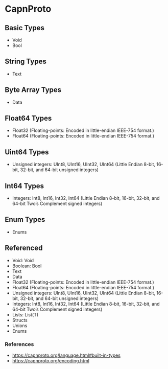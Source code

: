 # CapnProto

## Basic Types

* Void
* Bool

## String Types

* Text

## Byte Array Types

* Data

## Float64 Types

* Float32 (Floating-points: Encoded in little-endian IEEE-754 format.)
* Float64 (Floating-points: Encoded in little-endian IEEE-754 format.)

## Uint64 Types

* Unsigned integers: UInt8, UInt16, UInt32, UInt64 (Little Endian 8-bit, 16-bit, 32-bit, and 64-bit unsigned integers)

## Int64 Types

* Integers: Int8, Int16, Int32, Int64 (Little Endian 8-bit, 16-bit, 32-bit, and 64-bit Two’s Complement signed integers)

## Enum Types

* Enums

## Referenced

* Void: Void
* Boolean: Bool
* Text
* Data
* Float32 (Floating-points: Encoded in little-endian IEEE-754 format.)
* Float64 (Floating-points: Encoded in little-endian IEEE-754 format.)
* Unsigned integers: UInt8, UInt16, UInt32, UInt64 (Little Endian 8-bit, 16-bit, 32-bit, and 64-bit unsigned integers)
* Integers: Int8, Int16, Int32, Int64 (Little Endian 8-bit, 16-bit, 32-bit, and 64-bit Two’s Complement signed integers)
* Lists: List(T)
* Structs
* Unions
* Enums

### References

* https://capnproto.org/language.html#built-in-types
* https://capnproto.org/encoding.html